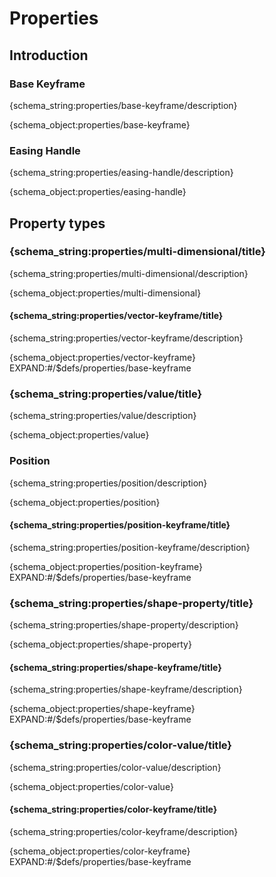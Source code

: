 # Properties

## Introduction

### Base Keyframe

{schema_string:properties/base-keyframe/description}

{schema_object:properties/base-keyframe}

### Easing Handle

{schema_string:properties/easing-handle/description}

{schema_object:properties/easing-handle}

## Property types


### {schema_string:properties/multi-dimensional/title}

{schema_string:properties/multi-dimensional/description}

{schema_object:properties/multi-dimensional}


#### {schema_string:properties/vector-keyframe/title}

{schema_string:properties/vector-keyframe/description}

{schema_object:properties/vector-keyframe}
EXPAND:#/$defs/properties/base-keyframe


### {schema_string:properties/value/title}

{schema_string:properties/value/description}

{schema_object:properties/value}


### Position

{schema_string:properties/position/description}

{schema_object:properties/position}


#### {schema_string:properties/position-keyframe/title}

{schema_string:properties/position-keyframe/description}

{schema_object:properties/position-keyframe}
EXPAND:#/$defs/properties/base-keyframe


### {schema_string:properties/shape-property/title}

{schema_string:properties/shape-property/description}

{schema_object:properties/shape-property}


#### {schema_string:properties/shape-keyframe/title}

{schema_string:properties/shape-keyframe/description}

{schema_object:properties/shape-keyframe}
EXPAND:#/$defs/properties/base-keyframe

### {schema_string:properties/color-value/title}

{schema_string:properties/color-value/description}

{schema_object:properties/color-value}


#### {schema_string:properties/color-keyframe/title}

{schema_string:properties/color-keyframe/description}

{schema_object:properties/color-keyframe}
EXPAND:#/$defs/properties/base-keyframe

